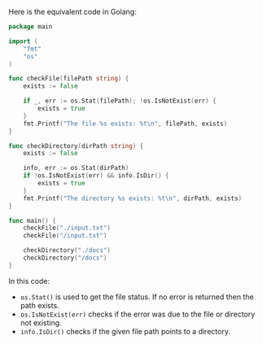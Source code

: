 Here is the equivalent code in Golang:

```go
package main 

import (
	"fmt"
	"os"
)

func checkFile(filePath string) {
	exists := false

	if _, err := os.Stat(filePath); !os.IsNotExist(err) {
		exists = true
	}
	fmt.Printf("The file %s exists: %t\n", filePath, exists)
}

func checkDirectory(dirPath string) {
	exists := false

	info, err := os.Stat(dirPath)
	if !os.IsNotExist(err) && info.IsDir() {
		exists = true
	}
	fmt.Printf("The directory %s exists: %t\n", dirPath, exists)
}

func main() {
	checkFile("./input.txt")
	checkFile("/input.txt")

	checkDirectory("./docs")
	checkDirectory("/docs")
}
```

In this code:

- `os.Stat()` is used to get the file status. If no error is returned then the path exists.
- `os.IsNotExist(err)` checks if the error was due to the file or directory not existing.
- `info.IsDir()` checks if the given file path points to a directory.
